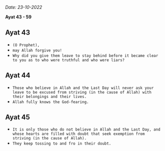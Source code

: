 *Date: 23-10-2022*

**Ayat 43 - 59**


## Ayat 43

- `(O Prophet),`
- `may Allah forgive you!`
- `Why did you give them leave to stay behind before it became clear to you as to who were truthful and who were liars?`

## Ayat 44

- `Those who believe in Allah and the Last Day will never ask your leave to be excused from striving (in the cause of Allah) with their belongings and their lives.`
- `Allah fully knows the God-fearing.`

## Ayat 45

- `It is only those who do not believe in Allah and the Last Day, and whose hearts are filled with doubt that seek exemption from striving (in the cause of Allah).`
- `They keep tossing to and fro in their doubt.`